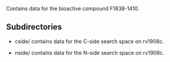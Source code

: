Contains data for the bioactive compound F1838-1410.

## Subdirectories

- cside/ contains data for the C-side search space on rv1908c.

- nside/ contains data for the N-side search space on rv1908c.

